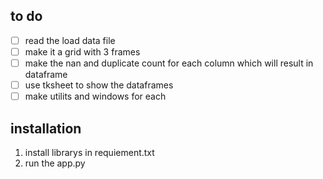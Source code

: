 ## to do
- [ ] read the load data file
- [ ] make it a grid with 3 frames  
- [ ] make the nan and duplicate count for each column which will result in dataframe
- [ ] use tksheet to show the dataframes
- [ ] make utilits and windows for each 

## installation
1. install librarys in requiement.txt
2. run the app.py